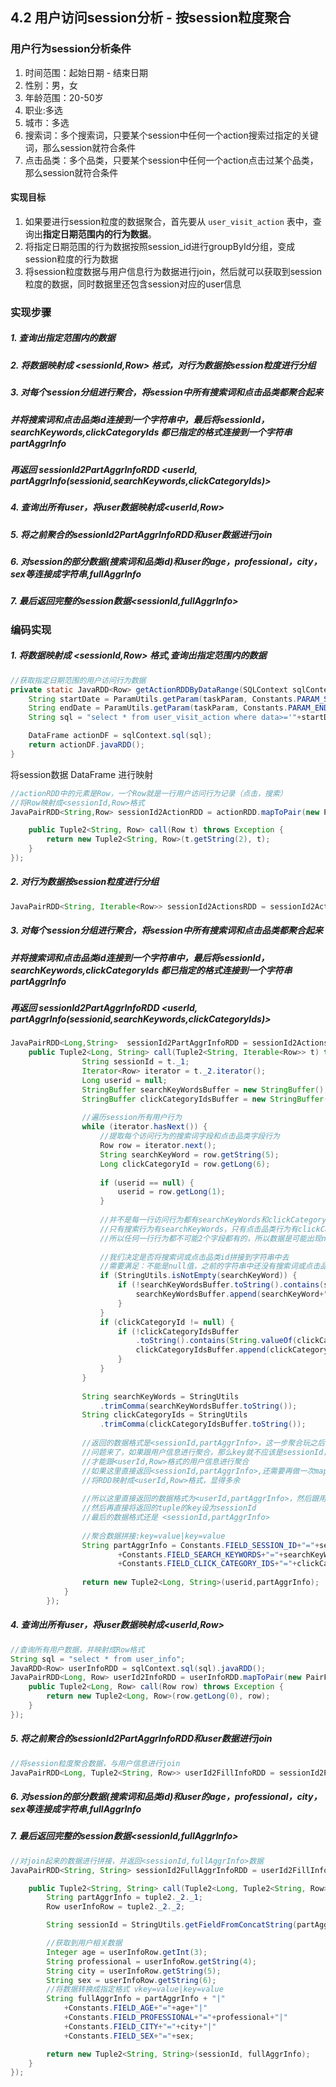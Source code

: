 ## 4.2 用户访问session分析 - 按session粒度聚合
### 用户行为session分析条件
 1. 时间范围：起始日期 - 结束日期
2. 性别：男，女
3. 年龄范围：20-50岁
4. 职业:多选
5. 城市：多选
6. 搜索词：多个搜索词，只要某个session中任何一个action搜索过指定的关键词，那么session就符合条件
7. 点击品类：多个品类，只要某个session中任何一个action点击过某个品类，那么session就符合条件

#### 实现目标
1. 如果要进行session粒度的数据聚合，首先要从 ``user_visit_action`` 表中，查询出**指定日期范围内的行为数据**。
2. 将指定日期范围的行为数据按照session_id进行groupById分组，变成session粒度的行为数据
3. 将session粒度数据与用户信息行为数据进行join，然后就可以获取到session粒度的数据，同时数据里还包含session对应的user信息

### 实现步骤
##### 1. 查询出指定范围内的数据
##### 2. 将数据映射成 <sessionId,Row> 格式，对行为数据按session粒度进行分组 
##### 3. 对每个session分组进行聚合，将session中所有搜索词和点击品类都聚合起来
##### 并将搜索词和点击品类id连接到一个字符串中，最后将sessionId，searchKeywords,clickCategoryIds 都已指定的格式连接到一个字符串 partAggrInfo

##### 再返回 sessionId2PartAggrInfoRDD <userId, partAggrInfo(sessionid,searchKeywords,clickCategoryIds)>
##### 4. 查询出所有user，将user数据映射成<userId,Row>
##### 5. 将之前聚合的sessionId2PartAggrInfoRDD和user数据进行join
##### 6. 对session的部分数据(搜索词和品类id)和user的age，professional，city，sex等连接成字符串,fullAggrInfo
##### 7. 最后返回完整的session数据<sessionId,fullAggrInfo>

### 编码实现
##### 1. 将数据映射成 <sessionId,Row> 格式,查询出指定范围内的数据
````java
//获取指定日期范围的用户访问行为数据
private static JavaRDD<Row> getActionRDDByDataRange(SQLContext sqlContext, JSONObject taskParam) {
    String startDate = ParamUtils.getParam(taskParam, Constants.PARAM_START_DATE);
    String endDate = ParamUtils.getParam(taskParam, Constants.PARAM_END_DATE);
    String sql = "select * from user_visit_action where data>='"+startDate+"' and date<='"+endDate+"'";

    DataFrame actionDF = sqlContext.sql(sql);
    return actionDF.javaRDD();
}
````

将session数据 DataFrame 进行映射

```java
//actionRDD中的元素是Row，一个Row就是一行用户访问行为记录（点击，搜索）
//将Row映射成<sessionId,Row>格式
JavaPairRDD<String,Row> sessionId2ActionRDD = actionRDD.mapToPair(new PairFunction<Row, String, Row>() {

    public Tuple2<String, Row> call(Row t) throws Exception {
        return new Tuple2<String, Row>(t.getString(2), t);
    }
});
```

##### 2. 对行为数据按session粒度进行分组

````java
JavaPairRDD<String, Iterable<Row>> sessionId2ActionsRDD = sessionId2ActionRDD.groupByKey();
````

##### 3. 对每个session分组进行聚合，将session中所有搜索词和点击品类都聚合起来

##### 并将搜索词和点击品类id连接到一个字符串中，最后将sessionId，searchKeywords,clickCategoryIds 都已指定的格式连接到一个字符串 partAggrInfo

##### 再返回 sessionId2PartAggrInfoRDD <userId, partAggrInfo(sessionid,searchKeywords,clickCategoryIds)>

````java
JavaPairRDD<Long,String>  sessionId2PartAggrInfoRDD = sessionId2ActionsRDD.mapToPair(new PairFunction<Tuple2<String,Iterable<Row>>, Long, String>() {
	public Tuple2<Long, String> call(Tuple2<String, Iterable<Row>> t) throws Exception {
				String sessionId = t._1;
				Iterator<Row> iterator = t._2.iterator();
				Long userid = null;
				StringBuffer searchKeyWordsBuffer = new StringBuffer();
				StringBuffer clickCategoryIdsBuffer = new StringBuffer();
				
				//遍历session所有用户行为
				while (iterator.hasNext()) {
					//提取每个访问行为的搜索词字段和点击品类字段行为
					Row row = iterator.next();
					String searchKeyWord = row.getString(5);
					Long clickCategoryId = row.getLong(6);
					
					if (userid == null) {
						userid = row.getLong(1);
					}
					
					//并不是每一行访问行为都有searchKeyWords和clickCategoryIds
					//只有搜索行为有searchKeyWords，只有点击品类行为有clickCategoryIds
					//所以任何一行行为都不可能2个字段都有的，所以数据是可能出现null值的
					
					//我们决定是否将搜索词或点击品类id拼接到字符串中去
					//需要满足：不能是null值，之前的字符串中还没有搜索词或点击品类id
					if (StringUtils.isNotEmpty(searchKeyWord)) {
						if (!searchKeyWordsBuffer.toString().contains(searchKeyWord)) {
							searchKeyWordsBuffer.append(searchKeyWord+",");
						}
					}
					if (clickCategoryId != null) {
						if (!clickCategoryIdsBuffer
                            .toString().contains(String.valueOf(clickCategoryId))) {
							clickCategoryIdsBuffer.append(clickCategoryId+",");
						}
					}
				}
				
				String searchKeyWords = StringUtils
                    .trimComma(searchKeyWordsBuffer.toString());
				String clickCategoryIds = StringUtils
                    .trimComma(clickCategoryIdsBuffer.toString());
				
				//返回的数据格式是<sessionId,partAggrInfo>，这一步聚合玩之后，还需要将每一行数据，跟对应的用户信息进行聚合
				//问题来了，如果跟用户信息进行聚合，那么key就不应该是sessionId，而是userId
				//才能跟<userId,Row>格式的用户信息进行聚合
				//如果这里直接返回<sessionId,partAggrInfo>,还需要再做一次mapToPair算子
				//将RDD映射成<userId,Row>格式，显得多余
				
				//所以这里直接返回的数据格式为<userId,partAggrInfo>，然后跟用户信息join的时候，将partAggrInfo关联上userInfo
				//然后再直接将返回的tuple的key设为sessionId
				//最后的数据格式还是 <sessionId,partAggrInfo>
				
				//聚合数据拼接:key=value|key=value
				String partAggrInfo = Constants.FIELD_SESSION_ID+"="+sessionId+"|"
						+Constants.FIELD_SEARCH_KEYWORDS+"="+searchKeyWords+"|"
						+Constants.FIELD_CLICK_CATEGORY_IDS+"="+clickCategoryIds;
				
				return new Tuple2<Long, String>(userid,partAggrInfo);
			}
		});
````

##### 4. 查询出所有user，将user数据映射成<userId,Row>

````java
//查询所有用户数据，并映射成Row格式
String sql = "select * from user_info";
JavaRDD<Row> userInfoRDD = sqlContext.sql(sql).javaRDD();
JavaPairRDD<Long, Row> userId2InfoRDD = userInfoRDD.mapToPair(new PairFunction<Row, Long, Row>() {
    public Tuple2<Long, Row> call(Row row) throws Exception {
        return new Tuple2<Long, Row>(row.getLong(0), row);
    }
});
````

##### 5. 将之前聚合的sessionId2PartAggrInfoRDD和user数据进行join

````java
//将session粒度聚合数据，与用户信息进行join
JavaPairRDD<Long, Tuple2<String, Row>> userId2FillInfoRDD = sessionId2PartAggrInfoRDD.join(userId2InfoRDD);
````

##### 6. 对session的部分数据(搜索词和品类id)和user的age，professional，city，sex等连接成字符串,fullAggrInfo

##### 7. 最后返回完整的session数据<sessionId,fullAggrInfo>

````java
//对join起来的数据进行拼接，并返回<sessionId,fullAggrInfo>数据
JavaPairRDD<String, String> sessionId2FullAggrInfoRDD = userId2FillInfoRDD.mapToPair(new PairFunction<Tuple2<Long,Tuple2<String,Row>>, String, String>() {

    public Tuple2<String, String> call(Tuple2<Long, Tuple2<String, Row>> tuple2) throws Exception {
        String partAggrInfo = tuple2._2._1;
        Row userInfoRow = tuple2._2._2;

        String sessionId = StringUtils.getFieldFromConcatString(partAggrInfo, "\\|", Constants.FIELD_SESSION_ID);

        //获取到用户相关数据
        Integer age = userInfoRow.getInt(3);
        String professional = userInfoRow.getString(4);
        String city = userInfoRow.getString(5);
        String sex = userInfoRow.getString(6);
		//将数据转换成指定格式 vkey=value|key=value
        String fullAggrInfo = partAggrInfo + "|"
            +Constants.FIELD_AGE+"="+age+"|"
            +Constants.FIELD_PROFESSIONAL+"="+professional+"|"
            +Constants.FIELD_CITY+"="+city+"|"
            +Constants.FIELD_SEX+"="+sex;

        return new Tuple2<String, String>(sessionId, fullAggrInfo);
    }
});
````



